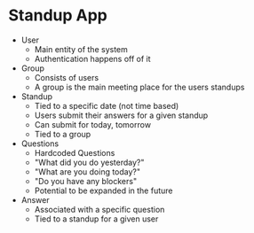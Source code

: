 # Standup App

- User
  - Main entity of the system
  - Authentication happens off of it
- Group
  - Consists of users
  - A group is the main meeting place for the users standups
- Standup
  - Tied to a specific date (not time based)
  - Users submit their answers for a given standup
  - Can submit for today, tomorrow
  - Tied to a group
- Questions
  - Hardcoded Questions
  - "What did you do yesterday?"
  - "What are you doing today?"
  - "Do you have any blockers"
  - Potential to be expanded in the future
- Answer
  - Associated with a specific question
  - Tied to a standup for a given user
